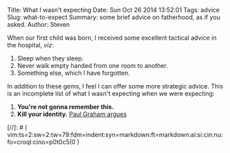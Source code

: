 Title: What I wasn't expecting
Date: Sun Oct 26 2014 13:52:01
Tags: advice
Slug: what-to-expect
Summary: some brief advice on fatherhood, as if you asked.
Author: Steven

When our first child was born, I received some excellent tactical advice in the hospital,
 _viz_:

1. Sleep when they sleep.
2. Never walk empty handed from one room to another.
3. Something else, which I have forgotten.

In addition to these gems, I feel I can offer some more strategic advice. This is an 
incomplete list of what I wasn't expecting when we were expecting:

1. **You're not gonna remember this.**
2. **Kill your identity.** [Paul Graham argues](http://www.paulgraham.com/identity.html "identity")


[//]: # ( vim:ts=2:sw=2:tw=79:fdm=indent:syn=markdown:ft=markdown:ai:si:cin:nu:fo=croql:cino=p0t0c5(0    )
